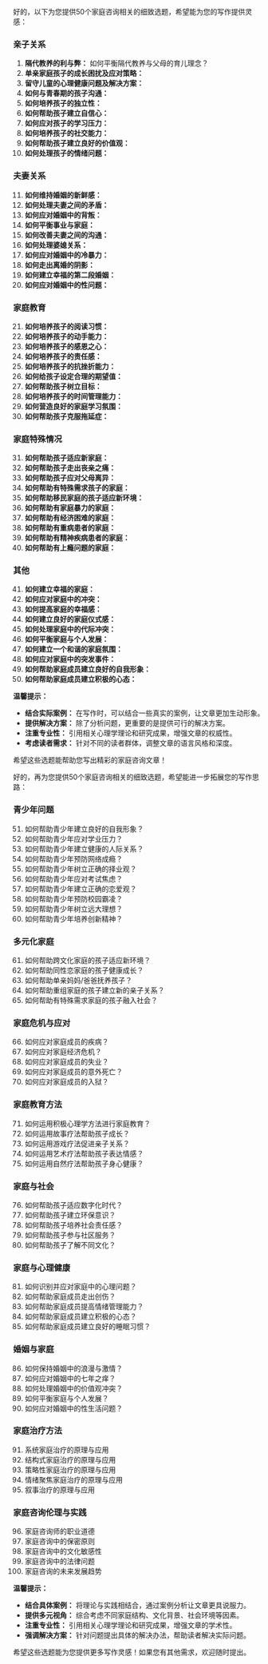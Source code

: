 好的，以下为您提供50个家庭咨询相关的细致选题，希望能为您的写作提供灵感：

### 亲子关系

1. **隔代教养的利与弊：** 如何平衡隔代教养与父母的育儿理念？
2. **单亲家庭孩子的成长困扰及应对策略：** 
3. **留守儿童的心理健康问题及解决方案：**
4. **如何与青春期的孩子沟通：**
5. **如何培养孩子的独立性：**
6. **如何帮助孩子建立自信心：**
7. **如何应对孩子的学习压力：**
8. **如何培养孩子的社交能力：**
9. **如何帮助孩子建立良好的价值观：**
10. **如何处理孩子的情绪问题：**

### 夫妻关系
11. **如何维持婚姻的新鲜感：**
12. **如何处理夫妻之间的矛盾：**
13. **如何应对婚姻中的背叛：**
14. **如何平衡事业与家庭：**
15. **如何改善夫妻之间的沟通：**
16. **如何处理婆媳关系：**
17. **如何应对婚姻中的冷暴力：**
18. **如何走出离婚的阴影：**
19. **如何建立幸福的第二段婚姻：**
20. **如何应对婚姻中的性问题：**

### 家庭教育
21. **如何培养孩子的阅读习惯：**
22. **如何培养孩子的动手能力：**
23. **如何培养孩子的感恩之心：**
24. **如何培养孩子的责任感：**
25. **如何培养孩子的抗挫折能力：**
26. **如何给孩子设定合理的期望值：**
27. **如何帮助孩子树立目标：**
28. **如何培养孩子的时间管理能力：**
29. **如何营造良好的家庭学习氛围：**
30. **如何帮助孩子克服拖延症：**

### 家庭特殊情况
31. **如何帮助孩子适应新家庭：**
32. **如何帮助孩子走出丧亲之痛：**
33. **如何帮助孩子应对父母离异：**
34. **如何帮助有特殊需求孩子的家庭：**
35. **如何帮助移民家庭的孩子适应新环境：**
36. **如何帮助有家庭暴力的家庭：**
37. **如何帮助有经济困难的家庭：**
38. **如何帮助有重病患者的家庭：**
39. **如何帮助有精神疾病患者的家庭：**
40. **如何帮助有上瘾问题的家庭：**

### 其他
41. **如何建立幸福的家庭：**
42. **如何应对家庭中的冲突：**
43. **如何提高家庭的幸福感：**
44. **如何建立良好的家庭仪式感：**
45. **如何处理家庭中的代际冲突：**
46. **如何平衡家庭与个人发展：**
47. **如何建立一个和谐的家庭氛围：**
48. **如何应对家庭中的突发事件：**
49. **如何帮助家庭成员建立良好的自我形象：**
50. **如何帮助家庭成员建立积极的心态：**

**温馨提示：**

* **结合实际案例：** 在写作时，可以结合一些真实的案例，让文章更加生动形象。
* **提供解决方案：** 除了分析问题，更重要的是提供可行的解决方案。
* **注重专业性：** 引用相关心理学理论和研究成果，增强文章的权威性。
* **考虑读者需求：** 针对不同的读者群体，调整文章的语言风格和深度。

希望这些选题能帮助您写出精彩的家庭咨询文章！

好的，再为您提供50个家庭咨询相关的细致选题，希望能进一步拓展您的写作思路：

### 青少年问题

51. 如何帮助青少年建立良好的自我形象？
52. 如何帮助青少年应对学业压力？
53. 如何帮助青少年建立健康的人际关系？
54. 如何帮助青少年预防网络成瘾？
55. 如何帮助青少年树立正确的择业观？
56. 如何帮助青少年应对考试焦虑？
57. 如何帮助青少年建立正确的恋爱观？
58. 如何帮助青少年预防校园霸凌？
59. 如何帮助青少年树立远大理想？
60. 如何帮助青少年培养创新精神？

### 多元化家庭

61. 如何帮助跨文化家庭的孩子适应新环境？
62. 如何帮助同性恋家庭的孩子健康成长？
63. 如何帮助单亲妈妈/爸爸抚养孩子？
64. 如何帮助重组家庭的孩子建立新的亲子关系？
65. 如何帮助有特殊需求家庭的孩子融入社会？

### 家庭危机与应对

66. 如何应对家庭成员的疾病？
67. 如何应对家庭经济危机？
68. 如何应对家庭成员的失业？
69. 如何应对家庭成员的意外死亡？
70. 如何应对家庭成员的入狱？

### 家庭教育方法

71. 如何运用积极心理学方法进行家庭教育？
72. 如何运用故事疗法帮助孩子成长？
73. 如何运用游戏疗法促进亲子关系？
74. 如何运用艺术疗法帮助孩子表达情感？
75. 如何运用自然疗法帮助孩子身心健康？

### 家庭与社会

76. 如何帮助孩子适应数字化时代？
77. 如何帮助孩子建立环保意识？
78. 如何帮助孩子培养社会责任感？
79. 如何帮助孩子参与社区服务？
80. 如何帮助孩子了解不同文化？

### 家庭与心理健康
81. 如何识别并应对家庭中的心理问题？
82. 如何帮助家庭成员走出创伤？
83. 如何帮助家庭成员提高情绪管理能力？
84. 如何帮助家庭成员建立积极的心态？
85. 如何帮助家庭成员建立良好的睡眠习惯？

### 婚姻与家庭
86. 如何保持婚姻中的浪漫与激情？
87. 如何应对婚姻中的七年之痒？
88. 如何处理婚姻中的价值观冲突？
89. 如何平衡家庭与个人发展？
90. 如何应对婚姻中的性生活问题？

### 家庭治疗方法
91. 系统家庭治疗的原理与应用
92. 结构式家庭治疗的原理与应用
93. 策略性家庭治疗的原理与应用
94. 情绪聚焦家庭治疗的原理与应用
95. 叙事治疗的原理与应用

### 家庭咨询伦理与实践
96. 家庭咨询师的职业道德
97. 家庭咨询中的保密原则
98. 家庭咨询中的文化敏感性
99. 家庭咨询中的法律问题
100. 家庭咨询的未来发展趋势

**温馨提示：**

* **结合具体案例：** 将理论与实践相结合，通过案例分析让文章更具说服力。
* **提供多元视角：** 综合考虑不同家庭结构、文化背景、社会环境等因素。
* **注重专业性：** 引用相关心理学理论和研究成果，增强文章的学术性。
* **强调解决方案：** 针对问题提出具体的解决办法，帮助读者解决实际问题。

希望这些选题能为您提供更多写作灵感！如果您有其他需求，欢迎随时提出。



